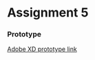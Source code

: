 # Assignment 5

### Prototype 
[Adobe XD prototype link](https://xd.adobe.com/view/0995230b-aecb-46c5-5f1d-a07f4e713940-7fa4/)
